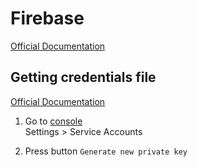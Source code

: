 # Firebase

[Official Documentation](https://firebase.google.com/docs)

## Getting credentials file

[Official Documentation](https://firebase.google.com/docs/admin/setup#initialize-sdk)

1. Go to [console](https://console.firebase.google.com/project/_/settings/serviceaccounts/adminsdk)  
Settings > Service Accounts

2. Press button `Generate new private key`
